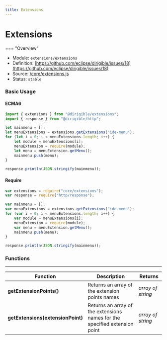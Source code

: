 ```yaml
---
title: Extensions
---
```


Extensions
===

=== "Overview"
- Module: `extensions/extensions`
- Definition: [https://github.com/eclipse/dirigible/issues/18](https://github.com/eclipse/dirigible/issues/18)
- Source: [/core/extensions.js](https://github.com/eclipse/dirigible/blob/master/components/api-extensions/src/main/resources/META-INF/dirigible/extensions/extensions.js)
- Status: `stable`

### Basic Usage

#### ECMA6

```javascript
import { extensions } from "@dirigible/extensions";
import { response } from "@dirigible/http";

let mainmenu = [];
let menuExtensions = extensions.getExtensions("ide-menu");
for (let i = 0; i < menuExtensions.length; i++) {
    let module = menuExtensions[i];
    menuExtension = require(module);
    let menu = menuExtension.getMenu();
    mainmenu.push(menu);
}

response.println(JSON.stringify(mainmenu));
```

#### Require

```javascript
var extensions = require("core/extensions");
var response = require("http/response");

var mainmenu = [];
var menuExtensions = extensions.getExtensions("ide-menu");
for (var i = 0; i < menuExtensions.length; i++) {
    var module = menuExtensions[i];
    menuExtension = require(module);
    var menu = menuExtension.getMenu();
    mainmenu.push(menu);
}

response.println(JSON.stringify(mainmenu));
```


### Functions

---

Function     | Description | Returns
------------ | ----------- | --------
**getExtensionPoints()** | Returns an array of the extension points names | *array of string*
**getExtensions(extensionPoint)**   | Returns an array of the extensions names for the specified extension point | *array of string*
